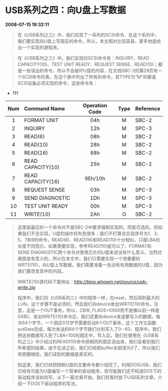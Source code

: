 # USB系列之四：向U盘上写数据  
**2008-07-15 19:32:11**

>    在《USB系列之三》中，我们实现了一系列的SCSI命令，在这个系列中，我们要实现向U盘上写扇区的命令，所以，本文相对比较容易，更多地是给出一个实现的源程序。

>    在《USB系列之三》中，我们实现的SCSI命令有：INQUIRY、READ CAPACITY(10)、TEST UNIT READY、REQUEST SENSE、READ(10)；都是一些读出的命令，所以不会破坏U盘的内容，在文档SBC-2的第29页有一个SCSI命令的表，在这个表中列出了所有的命令，其TYPE为“M”的都是SCSI设备必须实现的命令，这些命令有：

* 111

|Num|Command Name|Operation Code|Type|Reference|
|:--:|:----|:----:|:----:|:----|
| 1 | FORMAT UNIT | 04h | M | SBC-2 |
| 2 | INQUIRY | 12h | M | SPC-3 |
| 3 | READ(6) | 08h | M | SBC-2 |
| 4 | READ(10) | 28h | M | SBC-2 |
| 5 | READ(16) | 88h | M | SBC-2 |
| 6 | READ CAPACITY(10) | 25h | M | SBC-2 |
| 7 | READ CAPACITY(16) | 9Eh/10h | M | SBC-2 |
| 8 | REQUEST SENSE | 03h | M | SPC-3 |
| 9 | SEND DIAGNOSTIC | 1Dh | M | SPC-3 |
| 10 | TEST UNIT READY | 00h | M | SPC-3 |
| 11 | WRITE(10) | 2Ah | O | SBC-2 |


>    这里面最后的一个命令并不是SBC-2中要求强制实现的，而是可选的，但如果我们不去实现，U盘的操作将失色很多；我们不打算去实现序号为1、3、5、7和9的命令，READ(6)、READ(16)和READ(10)十分相似，只是LBA的长度不同而已，如果需要实现，参考READ(10)就可以了，FORMAT和SEND DIAGNOSTIC两个命令对使用芯片的U盘来说没有什么意义，当然对硬盘是有意义的，所以在本文中，我们只需要实现一个很重要的WRTE(10)，向U盘上写数据，我们需要准备一张没有有用数据的U盘，因为我们要改变其中的内容。

>    WRITE(10)源代码下载地址：http://blog.whowin.net/source/usb-write.zip

>    程序中，我们向《USB系列三》中的程序一样，先reset，然后得到最大的LUN，这个步骤不是必须的，然后我们向device发出WRITE(10)命令，注意，这是一个OUT事务，所以，CBW_FLAGS=0X00而不是像以前一样是0X80，发出WRITE(10)命令后，我们还要向device发送要写入的数据，每次64个字节，一个扇区512字节需要启动8个OUT事务，这个工作又函数putData完成，每次发送的64个字节我们分别写入了0--63，程序中，我们把这些数据写入到了LBA=100的扇区中，写入后，我们在使用在《USB系列之三》中介绍过的READ(10)命令把相同的扇区读出来，我们会看到我们所希望的结果，由于在读之前，我们已经把buffer全部清为0了，所以我们有把握相信，我们读到的数据是真实的。

>    到这里，我们已经把控制U盘的主要命令都介绍完了，利用DOSUSB，我们已经有可能为U盘编写一个简单的驱动程序，但可能我们还不知道DOS下的驱动程序该如何写，从下一篇文章开始，我们将暂时放下USB系列文章，介绍一下DOS下驱动程序的写法。
 